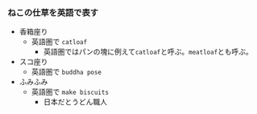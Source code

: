 ### ねこの仕草を英語で表す
- 香箱座り
  - 英語圏で `catloaf` 
    - 英語圏ではパンの塊に例えて`catloaf`と呼ぶ。`meatloaf`とも呼ぶ。
- スコ座り
  - 英語圏で `buddha pose`
- ふみふみ
  - 英語圏で `make biscuits`
    - 日本だとうどん職人
